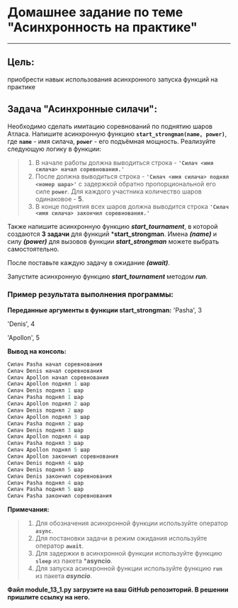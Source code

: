 # Домашнее задание по теме "Асинхронность на практике"
________________
## Цель:
приобрести навык использования асинхронного запуска функций на практике
## Задача "Асинхронные силачи":
Необходимо сделать имитацию соревнований по поднятию шаров Атласа.
Напишите асинхронную функцию **`start_strongman(name, power)`**, где **`name`** - имя силача, **`power`** - его подъёмная мощность. 
Реализуйте следующую логику в функции:
>
>1. В начале работы должна выводиться строка - **`'Силач <имя силача> начал соревнования.'`**
>2. После должна выводиться строка -  **`'Силач <имя силача> поднял <номер шара>'`** с задержкой обратно пропорциональной его силе **`power`**.
>    Для каждого участника количество шаров одинаковое - **5**.
>3. В конце поднятия всех шаров должна выводится строка  **`'Силач <имя силача> закончил соревнования.'`**

Также напишите асинхронную функцию ***start_tournament***, в которой создаются **3 задачи** для функций ***start_strongman**. 
Имена ***(name)*** и силу ***(power)*** для вызовов функции ***start_strongman*** можете выбрать самостоятельно.

После поставьте каждую задачу в ожидание ***(await)***.

Запустите асинхронную функцию ***start_tournament*** методом ***run***.

### Пример результата выполнения программы:
**Переданные аргументы в функции start_strongman:**
'Pasha', 3

'Denis', 4

'Apollon', 5

**Вывод на консоль:**
~~~python
Силач Pasha начал соревнования
Силач Denis начал соревнования
Силач Apollon начал соревнования
Силач Apollon поднял 1 шар
Силач Denis поднял 1 шар
Силач Pasha поднял 1 шар
Силач Apollon поднял 2 шар
Силач Denis поднял 2 шар
Силач Apollon поднял 3 шар
Силач Pasha поднял 2 шар
Силач Denis поднял 3 шар
Силач Apollon поднял 4 шар
Силач Pasha поднял 3 шар
Силач Apollon поднял 5 шар
Силач Apollon закончил соревнования
Силач Denis поднял 4 шар
Силач Denis поднял 5 шар
Силач Denis закончил соревнования
Силач Pasha поднял 4 шар
Силач Pasha поднял 5 шар
Силач Pasha закончил соревнования
~~~
**Примечания:**
>1. Для обозначения асинхронной функции используйте оператор **`async`**.
>2. Для постановки задачи в режим ожидания используйте оператор **`await`**.
>3. Для задержки в асинхронной функции используйте функцию **`sleep`** из пакета ***asyncio**.
>4. Для запуска асинхронной функции используйте функцию **`run`** из пакета ***asyncio***.

**Файл module_13_1.py загрузите на ваш GitHub репозиторий. В решении пришлите ссылку на него.**
